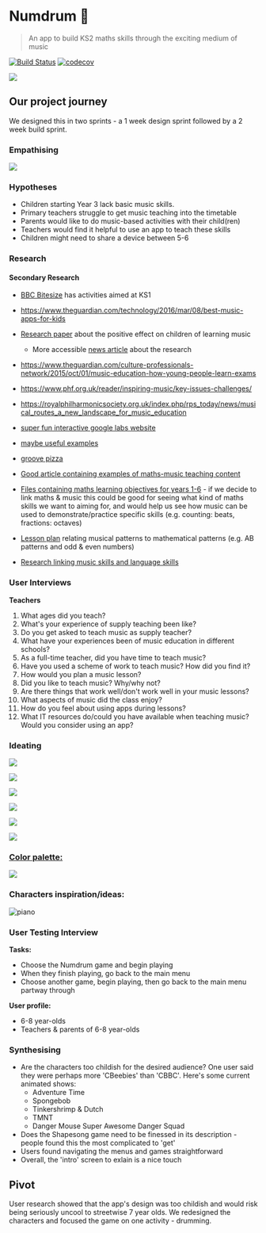 # Numdrum 🥁

> An app to build KS2 maths skills through the exciting medium of music

[![Build Status](https://travis-ci.org/arrested-developer/primarymusic.svg?branch=master)](https://travis-ci.org/arrested-developer/primarymusic) [![codecov](https://codecov.io/gh/arrested-developer/primarymusic/branch/master/graph/badge.svg)](https://codecov.io/gh/arrested-developer/primarymusic)

![](https://i.imgur.com/kou4we5.png)

## Our project journey

We designed this in two sprints - a 1 week design sprint followed by a 2 week build sprint.

### Empathising

![](https://i.imgur.com/dN6IHT2.jpg)

### Hypotheses

* Children starting Year 3 lack basic music skills.
* Primary teachers struggle to get music teaching into the timetable
* Parents would like to do music-based activities with their child(ren)
* Teachers would find it helpful to use an app to teach these skills
* Children might need to share a device between 5-6

### Research

#### Secondary Research

* [BBC Bitesize](https://www.bbc.com/bitesize/subjects/z7tnvcw) has activities aimed at KS1
* https://www.theguardian.com/technology/2016/mar/08/best-music-apps-for-kids
* [Research paper](https://www.frontiersin.org/articles/10.3389/fnins.2018.00103/full) about the positive effect on children of learning music
    * More accessible [news article](https://www.sciencedaily.com/releases/2018/03/180326140244.htm) about the research

* https://www.theguardian.com/culture-professionals-network/2015/oct/01/music-education-how-young-people-learn-exams
* https://www.phf.org.uk/reader/inspiring-music/key-issues-challenges/
* https://royalphilharmonicsociety.org.uk/index.php/rps_today/news/musical_routes_a_new_landscape_for_music_education

* [super fun interactive google labs website](https://musiclab.chromeexperiments.com/Experiments)
* [maybe useful examples](https://mathsciencemusic.org/#/)
* [groove pizza](https://apps.musedlab.org/groovepizza/?source=pub&museid=BkPl8W3wQ&show-grid=true&multi-lock=&brainpop=false&midimap=&)
* [Good article containing examples of maths-music teaching content](https://www.scholastic.com/teachers/articles/teaching-content/math-music-movement/)
* [Files containing maths learning objectives for years 1-6](https://www.tes.com/teaching-resource/new-curriculum-maths-objectives-for-years-1-6-6441395) - if we decide to link maths & music this could be good for seeing what kind of maths skills we want to aiming for, and would help us see how music can be used to demonstrate/practice specific skills (e.g. counting: beats, fractions: octaves)
* [Lesson plan](https://www.teachervision.com/logic-problem-solving/patterns-music-math) relating musical patterns to mathematical patterns (e.g. AB patterns and odd & even numbers)
* [Research linking music skills and language skills](https://www.ncbi.nlm.nih.gov/pmc/articles/PMC5078758/)

### User Interviews

**Teachers**

1. What ages did you teach?
2. What's your experience of supply teaching been like?
3. Do you get asked to teach music as supply teacher?
4. What have your experiences been of music education in different schools?
5. As a full-time teacher, did you have time to teach music?
6. Have you used a scheme of work to teach music? How did you find it?
7. How would you plan a music lesson?
8. Did you like to teach music? Why/why not?
9. Are there things that work well/don't work well in your music lessons?
10. What aspects of music did the class enjoy?
11. How do you feel about using apps during lessons?
12. What IT resources do/could you have available when teaching music? Would you consider using an app?

### Ideating

![](https://i.imgur.com/uNYa0T0.jpg)

![](https://i.imgur.com/xEqDzig.jpg)

![](https://i.imgur.com/FyXoyT0.jpg)

![](https://i.imgur.com/CVeFPGl.jpg)

![](https://i.imgur.com/ZDBRhjU.jpg)

![](https://i.imgur.com/eIHAFQj.jpg)


### [Color palette:](https://coolors.co/06aed5-eef0f2-f0c808-1c1d25-dd1c1a)
![](https://i.imgur.com/oSOQz2x.png)

### Characters inspiration/ideas:
![piano](https://storybird.s3.amazonaws.com/artwork/aaronblecha/full/piano-teeth.jpeg)

### User Testing Interview

**Tasks:**
* Choose the Numdrum game and begin playing
* When they finish playing, go back to the main menu
* Choose another game, begin playing, then go back to the main menu partway through

**User profile:**
* 6-8 year-olds
* Teachers & parents of 6-8 year-olds

### Synthesising

* Are the characters too childish for the desired audience? One user said they were perhaps more 'CBeebies' than 'CBBC'. Here's some current animated shows: 
    * Adventure Time
    * Spongebob
    * Tinkershrimp & Dutch
    * TMNT
    * Danger Mouse Super Awesome Danger Squad
* Does the Shapesong game need to be finessed in its description - people found this the most complicated to 'get'
* Users found navigating the menus and games straightforward
* Overall, the 'intro' screen to exlain is a nice touch

## Pivot

User research showed that the app's design was too childish and would risk being seriously uncool to streetwise 7 year olds. We redesigned the characters and focused the game on one activity - drumming.
